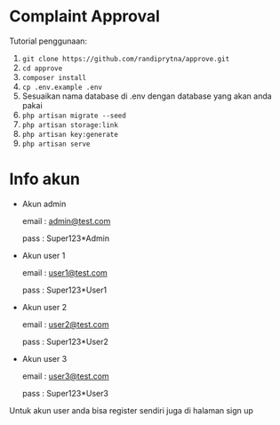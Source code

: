 
# Complaint Approval

Tutorial penggunaan:
1. `git clone https://github.com/randiprytna/approve.git`
2. `cd approve`
3. `composer install`
4. `cp .env.example .env`
5. Sesuaikan nama database di .env dengan database yang akan anda pakai
5. `php artisan migrate --seed`
6. `php artisan storage:link`
7. `php artisan key:generate`
8. `php artisan serve`

# Info akun

- Akun admin

    email : admin@test.com

    pass : Super123*Admin
- Akun user 1 

    email : user1@test.com

    pass : Super123*User1
- Akun user 2

    email : user2@test.com

    pass : Super123*User2

- Akun user 3

    email : user3@test.com

    pass : Super123*User3

Untuk akun user anda bisa register sendiri juga di halaman sign up